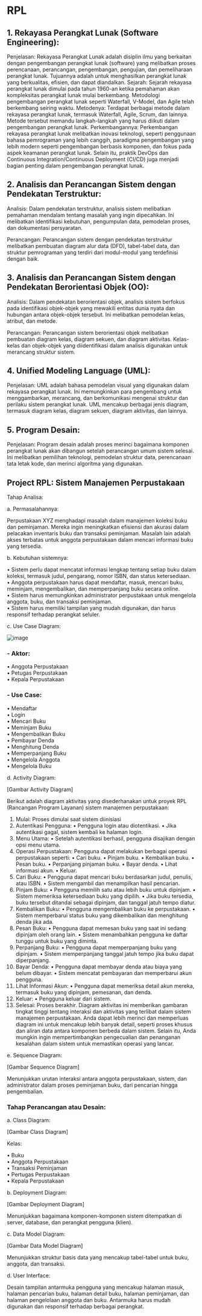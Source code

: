 # RPL

<h2>1.	Rekayasa Perangkat Lunak (Software Engineering):</h2>

Penjelasan: 
Rekayasa Perangkat Lunak adalah disiplin ilmu yang berkaitan dengan pengembangan perangkat lunak (software) yang melibatkan proses perencanaan, perancangan, pengembangan, pengujian, dan pemeliharaan perangkat lunak. Tujuannya adalah untuk menghasilkan perangkat lunak yang berkualitas, efisien, dan dapat diandalkan.
Sejarah: Sejarah rekayasa perangkat lunak dimulai pada tahun 1960-an ketika pemahaman akan kompleksitas perangkat lunak mulai berkembang. Metodologi pengembangan perangkat lunak seperti Waterfall, V-Model, dan Agile telah berkembang seiring waktu.
Metodenya: Terdapat berbagai metode dalam rekayasa perangkat lunak, termasuk Waterfall, Agile, Scrum, dan lainnya. Metode tersebut memandu langkah-langkah yang harus diikuti dalam pengembangan perangkat lunak.
Perkembangannya: Perkembangan rekayasa perangkat lunak melibatkan inovasi teknologi, seperti penggunaan bahasa pemrograman yang lebih canggih, paradigma pengembangan yang lebih modern seperti pengembangan berbasis komponen, dan fokus pada aspek keamanan perangkat lunak. Selain itu, praktik DevOps dan Continuous Integration/Continuous Deployment (CI/CD) juga menjadi bagian penting dalam pengembangan perangkat lunak.

<h2>2.	Analisis dan Perancangan Sistem dengan Pendekatan Terstruktur:</h2>
Analisis: Dalam pendekatan terstruktur, analisis sistem melibatkan pemahaman mendalam tentang masalah yang ingin dipecahkan. Ini melibatkan identifikasi kebutuhan, pengumpulan data, pemodelan proses, dan dokumentasi persyaratan.

Perancangan: Perancangan sistem dengan pendekatan terstruktur melibatkan pembuatan diagram alur data (DFD), tabel-tabel data, dan struktur pemrograman yang terdiri dari modul-modul yang terdefinisi dengan baik.

<h2>3.	Analisis dan Perancangan Sistem dengan Pendekatan Berorientasi Objek (OO):</h2>

Analisis: Dalam pendekatan berorientasi objek, analisis sistem berfokus pada identifikasi objek-objek yang mewakili entitas dunia nyata dan hubungan antara objek-objek tersebut. Ini melibatkan pemodelan kelas, atribut, dan metode.

Perancangan: Perancangan sistem berorientasi objek melibatkan pembuatan diagram kelas, diagram sekuen, dan diagram aktivitas. Kelas-kelas dan objek-objek yang diidentifikasi dalam analisis digunakan untuk merancang struktur sistem.

<h2>4.	Unified Modeling Language (UML):</h2>

Penjelasan: UML adalah bahasa pemodelan visual yang digunakan dalam rekayasa perangkat lunak. Ini memungkinkan para pengembang untuk menggambarkan, merancang, dan berkomunikasi mengenai struktur dan perilaku sistem perangkat lunak. UML mencakup berbagai jenis diagram, termasuk diagram kelas, diagram sekuen, diagram aktivitas, dan lainnya.

<h2>5.	Program Desain:</h2>

Penjelasan: Program desain adalah proses merinci bagaimana komponen perangkat lunak akan dibangun setelah perancangan umum sistem selesai. Ini melibatkan pemilihan teknologi, pemodelan struktur data, perencanaan tata letak kode, dan merinci algoritma yang digunakan.

<h2>Project RPL: Sistem Manajemen Perpustakaan</h2>

Tahap Analisa:

a. Permasalahannya:

Perpustakaan XYZ menghadapi masalah dalam manajemen koleksi buku dan peminjaman. Mereka ingin meningkatkan efisiensi dan akurasi dalam pelacakan inventaris buku dan transaksi peminjaman. Masalah lain adalah akses terbatas untuk anggota perpustakaan dalam mencari informasi buku yang tersedia.

b.	Kebutuhan sistemnya:

•	Sistem perlu dapat mencatat informasi lengkap tentang setiap buku dalam koleksi, termasuk judul, pengarang, nomor ISBN, dan status ketersediaan.<br>
•	Anggota perpustakaan harus dapat mendaftar, masuk, mencari buku, meminjam, mengembalikan, dan memperpanjang buku secara online.<br>
•	Sistem harus memungkinkan administrator perpustakaan untuk mengelola anggota, buku, dan transaksi peminjaman.<br>
•	Sistem harus memiliki tampilan yang mudah digunakan, dan harus responsif terhadap perangkat seluler.<br>

c.	Use Case Diagram:

![image](https://github.com/zidanperdana/RPL/assets/116040175/baae6e5a-4c66-408f-9136-3b78cd7c06b5)

 
<h3>-	Aktor:</h3>

•	Anggota Perpustakaan<br>
•	Petugas Perpustakaan<br>
•	Kepala Perpustakaan<br>

<h3>-	Use Case:</h3>

•	Mendaftar<br>
•	Login<br>
•	Mencari Buku<br>
•	Meminjam Buku<br>
•	Mengembalikan Buku<br>
•	Pembayar Denda<br>
•	Menghitung Denda<br>
•	Memperpanjang Buku<br>
•	Mengelola Anggota<br>
•	Mengelola Buku<br>

d.	Activity Diagram:

[Gambar Activity Diagram]

Berikut adalah diagram aktivitas yang disederhanakan untuk proyek RPL (Rancangan Program Layanan) sistem manajemen perpustakaan:

1.	Mulai: Proses dimulai saat sistem diinisiasi
2.	Autentikasi Pengguna:
•	Pengguna login atau diotentikasi.
•	Jika autentikasi gagal, sistem kembali ke halaman login.
3.	Menu Utama:
•	Setelah autentikasi berhasil, pengguna disajikan dengan opsi menu utama.
4.	Operasi Perpustakaan:
Pengguna dapat melakukan berbagai operasi perpustakaan seperti:
•	Cari buku.
•	Pinjam buku.
•	Kembalikan buku.
•	Pesan buku.
•	Perpanjang pinjaman buku.
•	Bayar denda.
•	Lihat informasi akun.
•	Keluar.
5.	Cari Buku:
•	Pengguna dapat mencari buku berdasarkan judul, penulis, atau ISBN.
•	Sistem mengambil dan menampilkan hasil pencarian.
6.	Pinjam Buku:
•	Pengguna memilih satu atau lebih buku untuk dipinjam.
•	Sistem memeriksa ketersediaan buku yang dipilih.
•	Jika buku tersedia, buku tersebut ditandai sebagai dipinjam, dan tanggal jatuh tempo diatur.
7.	Kembalikan Buku:
•	Pengguna mengembalikan buku ke perpustakaan.
•	Sistem memperbarui status buku yang dikembalikan dan menghitung denda jika ada.
8.	Pesan Buku:
•	Pengguna dapat memesan buku yang saat ini sedang dipinjam oleh orang lain.
•	Sistem menambahkan pengguna ke daftar tunggu untuk buku yang diminta.
9.	Perpanjang Buku:
•	Pengguna dapat memperpanjang buku yang dipinjam.
•	Sistem memperpanjang tanggal jatuh tempo jika buku dapat diperpanjang.
10.	Bayar Denda:
•	Pengguna dapat membayar denda atau biaya yang belum dibayar.
•	Sistem mencatat pembayaran dan memperbarui akun pengguna.
11.	Lihat Informasi Akun:
•	Pengguna dapat memeriksa detail akun mereka, termasuk buku yang dipinjam, pemesanan, dan denda.
12.	Keluar:
•	Pengguna keluar dari sistem.
13.	Selesai: Proses berakhir.
Diagram aktivitas ini memberikan gambaran tingkat tinggi tentang interaksi dan aktivitas yang terlibat dalam sistem manajemen perpustakaan. Anda dapat lebih merinci dan memperluas diagram ini untuk mencakup lebih banyak detail, seperti proses khusus dan aliran data antara komponen berbeda dalam sistem. Selain itu, Anda mungkin ingin mempertimbangkan pengecualian dan penanganan kesalahan dalam sistem untuk memastikan operasi yang lancar.

e.	Sequence Diagram:

[Gambar Sequence Diagram]

Menunjukkan urutan interaksi antara anggota perpustakaan, sistem, dan administrator dalam proses peminjaman buku, dari pencarian hingga pengembalian.

<h3>Tahap Perancangan atau Desain:</h3>

a.	Class Diagram:

[Gambar Class Diagram]

Kelas:

•	Buku<br>
•	Anggota Perpustakaan<br>
•	Transaksi Peminjaman<br>
•	Pertugas Perpustakaan<br>
• Kepala Perpustakaan<br>

b.	Deployment Diagram:

[Gambar Deployment Diagram]

Menunjukkan bagaimana komponen-komponen sistem ditempatkan di server, database, dan perangkat pengguna (klien).

c.	Data Model Diagram:

[Gambar Data Model Diagram]

Menunjukkan struktur basis data yang mencakup tabel-tabel untuk buku, anggota, dan transaksi.

d.	User Interface:

Desain tampilan antarmuka pengguna yang mencakup halaman masuk, halaman pencarian buku, halaman detail buku, halaman peminjaman, dan halaman pengelolaan anggota dan buku. Antarmuka harus mudah digunakan dan responsif terhadap berbagai perangkat.


